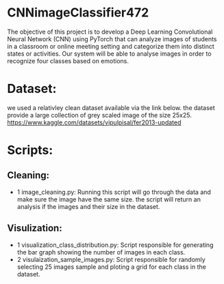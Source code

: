 # CNNimageClassifier472
The objective of this project is to develop a Deep Learning Convolutional Neural Network (CNN)
using PyTorch that can analyze images of students in a classroom or online meeting setting and
categorize them into distinct states or activities. Our system will be able to analyse images in
order to recognize four classes based on emotions.

# Dataset:
we used a relativley clean dataset available via the link below. the dataset provide a large collection of grey scaled image of the size 25x25.
https://www.kaggle.com/datasets/vipulpisal/fer2013-updated

# Scripts:
## Cleaning: 
- 1 image_cleaning.py:
  Running this script will go through the data and make sure the image have the same size. the script will return an analysis if the images and their size in the dataset.

## Visulization:
- 1 visualization_class_distribution.py:
  Script responsible for generating the bar graph showing the number of images in each class.
- 2 visulaization_sample_images.py:
  Script responsible for randomly selecting 25 images sample and ploting a grid for each class in the dataset.
